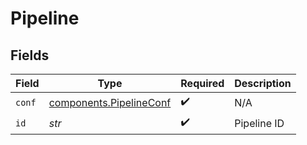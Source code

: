 # Pipeline


## Fields

| Field                                                          | Type                                                           | Required                                                       | Description                                                    |
| -------------------------------------------------------------- | -------------------------------------------------------------- | -------------------------------------------------------------- | -------------------------------------------------------------- |
| `conf`                                                         | [components.PipelineConf](../../models/shared/pipelineconf.md) | :heavy_check_mark:                                             | N/A                                                            |
| `id`                                                           | *str*                                                          | :heavy_check_mark:                                             | Pipeline ID                                                    |